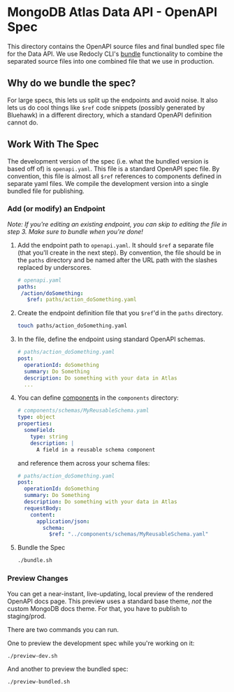 # MongoDB Atlas Data API - OpenAPI Spec

This directory contains the OpenAPI source files and final bundled spec file for
the Data API. We use Redocly CLI's
[bundle](https://redocly.com/docs/cli/commands/bundle/) functionality to combine
the separated source files into one combined file that we use in production.

## Why do we bundle the spec?

For large specs, this lets us split up the endpoints and avoid noise. It also
lets us do cool things like `$ref` code snippets (possibly generated by
Bluehawk) in a different directory, which a standard OpenAPI definition cannot
do.

## Work With The Spec

The development version of the spec (i.e. what the bundled version is based off
of) is `openapi.yaml`. This file is a standard OpenAPI spec file. By convention,
this file is almost all `$ref` references to components defined in separate yaml
files. We compile the development version into a single bundled file for
publishing.

### Add (or modify) an Endpoint

*Note: If you're editing an existing endpoint, you can skip to editing the file in step 3. Make sure to bundle when you're done!*

1. Add the endpoint path to `openapi.yaml`. It should `$ref` a separate file
   (that you'll create in the next step). By convention, the file should be in
   the `paths` directory and be named after the URL path with the slashes
   replaced by underscores.

   ```yaml
   # openapi.yaml
   paths:
    /action/doSomething:
      $ref: paths/action_doSomething.yaml
   ```

2. Create the endpoint definition file that you `$ref`'d in the `paths`
   directory.

   ```sh
   touch paths/action_doSomething.yaml
   ```

3. In the file, define the endpoint using standard OpenAPI schemas.

   ```yaml
   # paths/action_doSomething.yaml
   post:
     operationId: doSomething
     summary: Do Something
     description: Do something with your data in Atlas
     ...
   ```

4. You can define
   [components](https://swagger.io/docs/specification/components/) in the
   `components` directory:

   ```yaml
   # components/schemas/MyReusableSchema.yaml
   type: object
   properties:
     someField:
       type: string
       description: |
         A field in a reusable schema component
   ```

   and reference them across your schema files:

   ```yaml
   # paths/action_doSomething.yaml
   post:
     operationId: doSomething
     summary: Do Something
     description: Do something with your data in Atlas
     requestBody:
       content:
         application/json:
           schema:
             $ref: "../components/schemas/MyReusableSchema.yaml"
   ```

5. Bundle the Spec

   ```sh
   ./bundle.sh
   ```

### Preview Changes

You can get a near-instant, live-updating, local preview of the rendered OpenAPI
docs page. This preview uses a standard base theme, *not* the custom MongoDB
docs theme. For that, you have to publish to staging/prod.

There are two commands you can run.

One to preview the development spec while you're working on it:

```sh
./preview-dev.sh
```

And another to preview the bundled spec:

```sh
./preview-bundled.sh
```

